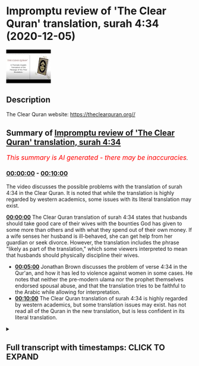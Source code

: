 # Impromptu review of 'The Clear Quran' translation, surah 4:34 (2020-12-05)

![alt Impromptu review of 'The Clear Quran' translation, surah 4:34](JhkYto2hX44.jpg "Impromptu review of 'The Clear Quran' translation, surah 4:34")

## Description

The Clear Quran website: https://theclearquran.org//

## Summary of [Impromptu review of 'The Clear Quran' translation, surah 4:34](https://www.youtube.com/watch?v=JhkYto2hX44)


*<span style="color:red; font-size:125%">This summary is AI generated - there may be inaccuracies</span>. [](/)*

### [00:00:00](https://www.youtube.com/watch?v=JhkYto2hX44&t=0) - [00:10:00](https://www.youtube.com/watch?v=JhkYto2hX44&t=600)

The video discusses the possible problems with the translation of surah 4:34 in the Clear Quran. It is noted that while the translation is highly regarded by western academics, some issues with its literal translation may exist.

**[00:00:00](https://www.youtube.com/watch?v=JhkYto2hX44&t=0)** The Clear Quran translation of surah 4:34 states that husbands should take good care of their wives with the bounties God has given to some more than others and with what they spend out of their own money. If a wife senses her husband is ill-behaved, she can get help from her guardian or seek divorce. However, the translation includes the phrase "likely as part of the translation," which some viewers interpreted to mean that husbands should physically discipline their wives.
* **[00:05:00](https://www.youtube.com/watch?v=JhkYto2hX44&t=300)** Jonathan Brown discusses the problem of verse 4:34 in the Qur'an, and how it has led to violence against women in some cases. He notes that neither the pre-modern ulama nor the prophet themselves endorsed spousal abuse, and that the translation tries to be faithful to the Arabic while allowing for interpretation.
* **[00:10:00](https://www.youtube.com/watch?v=JhkYto2hX44&t=600)** The Clear Quran translation of surah 4:34 is highly regarded by western academics, but some translation issues may exist. has not read all of the Quran in the new translation, but is less confident in its literal translation.

<details><summary><h2>Full transcript with timestamps: CLICK TO EXPAND</h2></summary>

[0:00:00](https://youtu.be/JhkYto2hX44?t=0) um hello in this um uh impromptu  
[0:00:03](https://youtu.be/JhkYto2hX44?t=3) episode uh i just wanted to uh relay  
[0:00:06](https://youtu.be/JhkYto2hX44?t=6) something that happened to me earlier  
[0:00:07](https://youtu.be/JhkYto2hX44?t=7) today i was up in kilburn not far from  
[0:00:09](https://youtu.be/JhkYto2hX44?t=9) where i live in  
[0:00:10](https://youtu.be/JhkYto2hX44?t=10) here in london uh just talking to some  
[0:00:12](https://youtu.be/JhkYto2hX44?t=12) of the brothers  
[0:00:13](https://youtu.be/JhkYto2hX44?t=13) giving dowa there as they do every  
[0:00:15](https://youtu.be/JhkYto2hX44?t=15) saturday when they can and there's not a  
[0:00:17](https://youtu.be/JhkYto2hX44?t=17) lockdown  
[0:00:18](https://youtu.be/JhkYto2hX44?t=18) and um there's a new translation of the  
[0:00:20](https://youtu.be/JhkYto2hX44?t=20) quran uh they had on the  
[0:00:21](https://youtu.be/JhkYto2hX44?t=21) their desk there with the dow material  
[0:00:24](https://youtu.be/JhkYto2hX44?t=24) and uh this  
[0:00:25](https://youtu.be/JhkYto2hX44?t=25) is the uh quran here  
[0:00:29](https://youtu.be/JhkYto2hX44?t=29) so um we hope you can make that out it's  
[0:00:31](https://youtu.be/JhkYto2hX44?t=31) uh  
[0:00:32](https://youtu.be/JhkYto2hX44?t=32) the clear quran a thematic english  
[0:00:34](https://youtu.be/JhkYto2hX44?t=34) translation by dr mustafa  
[0:00:36](https://youtu.be/JhkYto2hX44?t=36) kattab and uh it's published by aira  
[0:00:39](https://youtu.be/JhkYto2hX44?t=39) based here in london  
[0:00:40](https://youtu.be/JhkYto2hX44?t=40) uh one i one reason and i hear a project  
[0:00:44](https://youtu.be/JhkYto2hX44?t=44) so this is an official quran uh  
[0:00:46](https://youtu.be/JhkYto2hX44?t=46) published by  
[0:00:47](https://youtu.be/JhkYto2hX44?t=47) them and um i just want to do a quick  
[0:00:49](https://youtu.be/JhkYto2hX44?t=49) review of this  
[0:00:50](https://youtu.be/JhkYto2hX44?t=50) new translation now obviously i haven't  
[0:00:52](https://youtu.be/JhkYto2hX44?t=52) read it all but what i did do perhaps a  
[0:00:55](https://youtu.be/JhkYto2hX44?t=55) little bit misjust  
[0:00:56](https://youtu.be/JhkYto2hX44?t=56) mischievously i went straight to verse  
[0:00:59](https://youtu.be/JhkYto2hX44?t=59) 434. now why would i do that well i'll  
[0:01:01](https://youtu.be/JhkYto2hX44?t=61) explain why in a minute but  
[0:01:03](https://youtu.be/JhkYto2hX44?t=63) i read the verse um in the translation  
[0:01:06](https://youtu.be/JhkYto2hX44?t=66) and i'm  
[0:01:06](https://youtu.be/JhkYto2hX44?t=66) aware of some of the arabic issues  
[0:01:08](https://youtu.be/JhkYto2hX44?t=68) actually having read  
[0:01:10](https://youtu.be/JhkYto2hX44?t=70) a really good scholarly discussion of  
[0:01:12](https://youtu.be/JhkYto2hX44?t=72) this very verse  
[0:01:14](https://youtu.be/JhkYto2hX44?t=74) in this book in jonathan brown's  
[0:01:16](https://youtu.be/JhkYto2hX44?t=76) misquoting  
[0:01:17](https://youtu.be/JhkYto2hX44?t=77) muhammad where um on page 274 275  
[0:01:21](https://youtu.be/JhkYto2hX44?t=81) uh uh he discusses the various  
[0:01:24](https://youtu.be/JhkYto2hX44?t=84) translations  
[0:01:25](https://youtu.be/JhkYto2hX44?t=85) of this text and the uh the different  
[0:01:28](https://youtu.be/JhkYto2hX44?t=88) motivations behind them and the problems  
[0:01:30](https://youtu.be/JhkYto2hX44?t=90) it causes  
[0:01:31](https://youtu.be/JhkYto2hX44?t=91) people uh this text in the arabic and  
[0:01:33](https://youtu.be/JhkYto2hX44?t=93) why they translated differently so  
[0:01:34](https://youtu.be/JhkYto2hX44?t=94) sort of read it in my trusty uh abdel  
[0:01:37](https://youtu.be/JhkYto2hX44?t=97) haleem  
[0:01:38](https://youtu.be/JhkYto2hX44?t=98) english translation and this is a very  
[0:01:41](https://youtu.be/JhkYto2hX44?t=101) well known verse i read the whole of the  
[0:01:43](https://youtu.be/JhkYto2hX44?t=103) verse  
[0:01:44](https://youtu.be/JhkYto2hX44?t=104) in context and then i will read this new  
[0:01:47](https://youtu.be/JhkYto2hX44?t=107) clear  
[0:01:47](https://youtu.be/JhkYto2hX44?t=107) quran and you can see why i'm making a  
[0:01:50](https://youtu.be/JhkYto2hX44?t=110) video of it hopefully  
[0:01:52](https://youtu.be/JhkYto2hX44?t=112) so in this good reliable translation it  
[0:01:54](https://youtu.be/JhkYto2hX44?t=114) says husbands should take good care of  
[0:01:56](https://youtu.be/JhkYto2hX44?t=116) their wives  
[0:01:57](https://youtu.be/JhkYto2hX44?t=117) with the bounties god has given to some  
[0:01:59](https://youtu.be/JhkYto2hX44?t=119) more than others  
[0:02:01](https://youtu.be/JhkYto2hX44?t=121) and with what they spend out of their  
[0:02:02](https://youtu.be/JhkYto2hX44?t=122) own money righteous wives are devout  
[0:02:05](https://youtu.be/JhkYto2hX44?t=125) and guard what god would have them guard  
[0:02:08](https://youtu.be/JhkYto2hX44?t=128) in their husband's  
[0:02:09](https://youtu.be/JhkYto2hX44?t=129) absence if you fear high-mindedness from  
[0:02:12](https://youtu.be/JhkYto2hX44?t=132) your wives remind them  
[0:02:14](https://youtu.be/JhkYto2hX44?t=134) of the teaching of god then ignore them  
[0:02:18](https://youtu.be/JhkYto2hX44?t=138) then hit them if they obey you you have  
[0:02:21](https://youtu.be/JhkYto2hX44?t=141) no right to act against them  
[0:02:22](https://youtu.be/JhkYto2hX44?t=142) god is most high and great now the bit i  
[0:02:26](https://youtu.be/JhkYto2hX44?t=146) was interested in is  
[0:02:27](https://youtu.be/JhkYto2hX44?t=147) then hit them that that bit and the  
[0:02:29](https://youtu.be/JhkYto2hX44?t=149) arrow because a note here  
[0:02:30](https://youtu.be/JhkYto2hX44?t=150) is um it says to the bottom of the page  
[0:02:32](https://youtu.be/JhkYto2hX44?t=152) this signifies  
[0:02:34](https://youtu.be/JhkYto2hX44?t=154) a single slap as is clear from the  
[0:02:36](https://youtu.be/JhkYto2hX44?t=156) circumstances of the revelation of this  
[0:02:39](https://youtu.be/JhkYto2hX44?t=159) verse  
[0:02:40](https://youtu.be/JhkYto2hX44?t=160) see also abdul haleem understanding the  
[0:02:42](https://youtu.be/JhkYto2hX44?t=162) quran  
[0:02:43](https://youtu.be/JhkYto2hX44?t=163) pages 46-54 so he's referring to his own  
[0:02:47](https://youtu.be/JhkYto2hX44?t=167) a separate work where there's a quite a  
[0:02:49](https://youtu.be/JhkYto2hX44?t=169) big discussion of that  
[0:02:51](https://youtu.be/JhkYto2hX44?t=171) so i'm aware of the arabic the arabic  
[0:02:53](https://youtu.be/JhkYto2hX44?t=173) does have hit  
[0:02:54](https://youtu.be/JhkYto2hX44?t=174) or strike that is the literal meaning of  
[0:02:57](https://youtu.be/JhkYto2hX44?t=177) the word as translated here  
[0:03:00](https://youtu.be/JhkYto2hX44?t=180) um so let's before i go down to how we  
[0:03:02](https://youtu.be/JhkYto2hX44?t=182) interpret this verse  
[0:03:04](https://youtu.be/JhkYto2hX44?t=184) let me just read to you from this new  
[0:03:06](https://youtu.be/JhkYto2hX44?t=186) clear quran  
[0:03:08](https://youtu.be/JhkYto2hX44?t=188) so it should be even clearer so what  
[0:03:09](https://youtu.be/JhkYto2hX44?t=189) does it say men  
[0:03:11](https://youtu.be/JhkYto2hX44?t=191) are are the caretakers of women as  
[0:03:14](https://youtu.be/JhkYto2hX44?t=194) men have been provisioned by god over  
[0:03:16](https://youtu.be/JhkYto2hX44?t=196) women  
[0:03:17](https://youtu.be/JhkYto2hX44?t=197) and tasked with supporting them  
[0:03:19](https://youtu.be/JhkYto2hX44?t=199) financially and righteous women  
[0:03:21](https://youtu.be/JhkYto2hX44?t=201) are devoutly obedient and when alone  
[0:03:24](https://youtu.be/JhkYto2hX44?t=204) protective of what god has entrusted  
[0:03:26](https://youtu.be/JhkYto2hX44?t=206) them with and if you sense ill  
[0:03:29](https://youtu.be/JhkYto2hX44?t=209) conduct from your women advise them  
[0:03:31](https://youtu.be/JhkYto2hX44?t=211) first  
[0:03:32](https://youtu.be/JhkYto2hX44?t=212) if they persist do not share their beds  
[0:03:36](https://youtu.be/JhkYto2hX44?t=216) but if they still persist then  
[0:03:38](https://youtu.be/JhkYto2hX44?t=218) discipline them light  
[0:03:39](https://youtu.be/JhkYto2hX44?t=219) gently discipline them gently but if  
[0:03:42](https://youtu.be/JhkYto2hX44?t=222) they change their ways  
[0:03:43](https://youtu.be/JhkYto2hX44?t=223) do not be unjust to them surely god is  
[0:03:45](https://youtu.be/JhkYto2hX44?t=225) most high or great  
[0:03:47](https://youtu.be/JhkYto2hX44?t=227) so if they still persist then discipline  
[0:03:50](https://youtu.be/JhkYto2hX44?t=230) them  
[0:03:50](https://youtu.be/JhkYto2hX44?t=230) gently discipline them gently um  
[0:03:55](https://youtu.be/JhkYto2hX44?t=235) this is obviously not a translation this  
[0:03:57](https://youtu.be/JhkYto2hX44?t=237) is a an interpretive  
[0:04:00](https://youtu.be/JhkYto2hX44?t=240) view of what they want the english to  
[0:04:02](https://youtu.be/JhkYto2hX44?t=242) say  
[0:04:04](https://youtu.be/JhkYto2hX44?t=244) at the bottom of the page um there's  
[0:04:06](https://youtu.be/JhkYto2hX44?t=246) actually quite a helpful comment  
[0:04:07](https://youtu.be/JhkYto2hX44?t=247) to this very verse it says disciplining  
[0:04:09](https://youtu.be/JhkYto2hX44?t=249) one's wife gently  
[0:04:11](https://youtu.be/JhkYto2hX44?t=251) is the final resort the earliest  
[0:04:13](https://youtu.be/JhkYto2hX44?t=253) commentators understood  
[0:04:15](https://youtu.be/JhkYto2hX44?t=255) that this was to be light enough not to  
[0:04:17](https://youtu.be/JhkYto2hX44?t=257) leave a mark  
[0:04:18](https://youtu.be/JhkYto2hX44?t=258) it should be done with nothing bigger  
[0:04:19](https://youtu.be/JhkYto2hX44?t=259) than a tooth stick and should  
[0:04:21](https://youtu.be/JhkYto2hX44?t=261) be not be on the face prophet muhammad  
[0:04:25](https://youtu.be/JhkYto2hX44?t=265) said to his companions  
[0:04:26](https://youtu.be/JhkYto2hX44?t=266) do not beat the female servants of god  
[0:04:29](https://youtu.be/JhkYto2hX44?t=269) he said that honorable husbands do not  
[0:04:31](https://youtu.be/JhkYto2hX44?t=271) beat their wives  
[0:04:32](https://youtu.be/JhkYto2hX44?t=272) and he himself never hit a woman or  
[0:04:34](https://youtu.be/JhkYto2hX44?t=274) servant if a woman feels her husband is  
[0:04:36](https://youtu.be/JhkYto2hX44?t=276) ill-behaved then she can get help  
[0:04:38](https://youtu.be/JhkYto2hX44?t=278) from her guardian or seek divorce now  
[0:04:41](https://youtu.be/JhkYto2hX44?t=281) that  
[0:04:42](https://youtu.be/JhkYto2hX44?t=282) comment is fine and that's indeed based  
[0:04:44](https://youtu.be/JhkYto2hX44?t=284) on the earlier sources  
[0:04:46](https://youtu.be/JhkYto2hX44?t=286) what i have a problem with is when it  
[0:04:47](https://youtu.be/JhkYto2hX44?t=287) says then discipline them likely as part  
[0:04:49](https://youtu.be/JhkYto2hX44?t=289) of the translation  
[0:04:51](https://youtu.be/JhkYto2hX44?t=291) um i don't know this is going to come up  
[0:04:53](https://youtu.be/JhkYto2hX44?t=293) it's going to be easy to see or not  
[0:04:55](https://youtu.be/JhkYto2hX44?t=295) if you can see that anyway um  
[0:04:59](https://youtu.be/JhkYto2hX44?t=299) this uh okay so what do we do what's  
[0:05:02](https://youtu.be/JhkYto2hX44?t=302) going on here  
[0:05:03](https://youtu.be/JhkYto2hX44?t=303) in um jonathan brown's excellent book he  
[0:05:06](https://youtu.be/JhkYto2hX44?t=306) discusses as i say this  
[0:05:07](https://youtu.be/JhkYto2hX44?t=307) very subject and the problems uh that  
[0:05:10](https://youtu.be/JhkYto2hX44?t=310) this verse has caused in the minds of  
[0:05:12](https://youtu.be/JhkYto2hX44?t=312) some people particularly in the west  
[0:05:15](https://youtu.be/JhkYto2hX44?t=315) and um and then he makes this helpful  
[0:05:18](https://youtu.be/JhkYto2hX44?t=318) comment  
[0:05:18](https://youtu.be/JhkYto2hX44?t=318) on page 274. ironically the unstated  
[0:05:22](https://youtu.be/JhkYto2hX44?t=322) assumptions that many readers today  
[0:05:24](https://youtu.be/JhkYto2hX44?t=324) would generally see  
[0:05:26](https://youtu.be/JhkYto2hX44?t=326) as encasing the literal meaning of 434  
[0:05:30](https://youtu.be/JhkYto2hX44?t=330) were shared by none of the pre-modern  
[0:05:32](https://youtu.be/JhkYto2hX44?t=332) ulama the ulama the  
[0:05:34](https://youtu.be/JhkYto2hX44?t=334) islamic scholars they are in fact  
[0:05:36](https://youtu.be/JhkYto2hX44?t=336) totally foreign to the islamic tradition  
[0:05:39](https://youtu.be/JhkYto2hX44?t=339) so in other words just reading this as a  
[0:05:40](https://youtu.be/JhkYto2hX44?t=340) verse to beat your wife so to speak  
[0:05:43](https://youtu.be/JhkYto2hX44?t=343) is totally foreign to the islamic  
[0:05:45](https://youtu.be/JhkYto2hX44?t=345) tradition  
[0:05:46](https://youtu.be/JhkYto2hX44?t=346) the pre-modern language so it's not a  
[0:05:48](https://youtu.be/JhkYto2hX44?t=348) modernist issue that goes back  
[0:05:49](https://youtu.be/JhkYto2hX44?t=349) many centuries reading the verse as an  
[0:05:51](https://youtu.be/JhkYto2hX44?t=351) unambiguous legitimization of spousal  
[0:05:54](https://youtu.be/JhkYto2hX44?t=354) abuse  
[0:05:55](https://youtu.be/JhkYto2hX44?t=355) assumes that the quran should be read in  
[0:05:57](https://youtu.be/JhkYto2hX44?t=357) isolation  
[0:05:58](https://youtu.be/JhkYto2hX44?t=358) and that duties should be derived from  
[0:06:01](https://youtu.be/JhkYto2hX44?t=361) it unmediated  
[0:06:03](https://youtu.be/JhkYto2hX44?t=363) yet no pre-modern muslim school of  
[0:06:05](https://youtu.be/JhkYto2hX44?t=365) thought ever advocated that  
[0:06:07](https://youtu.be/JhkYto2hX44?t=367) except perhaps the earlier the early  
[0:06:10](https://youtu.be/JhkYto2hX44?t=370) karajaite extremists  
[0:06:12](https://youtu.be/JhkYto2hX44?t=372) and islamic modernists who claim they do  
[0:06:15](https://youtu.be/JhkYto2hX44?t=375) this today  
[0:06:16](https://youtu.be/JhkYto2hX44?t=376) cannot manage to do so consistently on  
[0:06:18](https://youtu.be/JhkYto2hX44?t=378) the contrary  
[0:06:20](https://youtu.be/JhkYto2hX44?t=380) muslim sects agree that the quran had to  
[0:06:22](https://youtu.be/JhkYto2hX44?t=382) be read through the prism  
[0:06:24](https://youtu.be/JhkYto2hX44?t=384) of the prophet's teachings as expounded  
[0:06:26](https://youtu.be/JhkYto2hX44?t=386) by the ulama  
[0:06:28](https://youtu.be/JhkYto2hX44?t=388) who then disagreed endlessly on what  
[0:06:30](https://youtu.be/JhkYto2hX44?t=390) those teachings should be  
[0:06:32](https://youtu.be/JhkYto2hX44?t=392) the ulima who articulated the islamic  
[0:06:34](https://youtu.be/JhkYto2hX44?t=394) tradition  
[0:06:35](https://youtu.be/JhkYto2hX44?t=395) were men taken as a whole however their  
[0:06:38](https://youtu.be/JhkYto2hX44?t=398) reading of 434  
[0:06:40](https://youtu.be/JhkYto2hX44?t=400) was characterized by neither the  
[0:06:41](https://youtu.be/JhkYto2hX44?t=401) interests of patriarchy  
[0:06:43](https://youtu.be/JhkYto2hX44?t=403) nor what is sometimes imagined to be an  
[0:06:45](https://youtu.be/JhkYto2hX44?t=405) untempered indifference to violence  
[0:06:48](https://youtu.be/JhkYto2hX44?t=408) rather the most salient theme in the  
[0:06:50](https://youtu.be/JhkYto2hX44?t=410) ulama's writings across the centuries  
[0:06:52](https://youtu.be/JhkYto2hX44?t=412) has been one of restricting  
[0:06:54](https://youtu.be/JhkYto2hX44?t=414) almost completely the apparent meaning  
[0:06:57](https://youtu.be/JhkYto2hX44?t=417) of the verse  
[0:06:58](https://youtu.be/JhkYto2hX44?t=418) this seems to have appeared with the  
[0:07:00](https://youtu.be/JhkYto2hX44?t=420) very first infallible  
[0:07:02](https://youtu.be/JhkYto2hX44?t=422) interpreter of god's revelation the  
[0:07:04](https://youtu.be/JhkYto2hX44?t=424) messenger of god himself  
[0:07:06](https://youtu.be/JhkYto2hX44?t=426) canonical sunni hadith collections quote  
[0:07:08](https://youtu.be/JhkYto2hX44?t=428) the prophet  
[0:07:09](https://youtu.be/JhkYto2hX44?t=429) at first teaching his followers do not  
[0:07:12](https://youtu.be/JhkYto2hX44?t=432) strike the female servants of god  
[0:07:14](https://youtu.be/JhkYto2hX44?t=434) and that of course is what's referenced  
[0:07:15](https://youtu.be/JhkYto2hX44?t=435) in the new translation  
[0:07:17](https://youtu.be/JhkYto2hX44?t=437) only when his lieutenant umar complained  
[0:07:20](https://youtu.be/JhkYto2hX44?t=440) about the media uh  
[0:07:22](https://youtu.be/JhkYto2hX44?t=442) the medinan women disrespecting their  
[0:07:24](https://youtu.be/JhkYto2hX44?t=444) husbands  
[0:07:25](https://youtu.be/JhkYto2hX44?t=445) as opposed to the more submissive meccan  
[0:07:27](https://youtu.be/JhkYto2hX44?t=447) wives to whom they were accustomed  
[0:07:30](https://youtu.be/JhkYto2hX44?t=450) did the prophet allow hitting them the  
[0:07:32](https://youtu.be/JhkYto2hX44?t=452) hadith continues  
[0:07:34](https://youtu.be/JhkYto2hX44?t=454) describing how a wave of 70 i  
[0:07:37](https://youtu.be/JhkYto2hX44?t=457) many women subsequently came complaining  
[0:07:39](https://youtu.be/JhkYto2hX44?t=459) to the prophet  
[0:07:40](https://youtu.be/JhkYto2hX44?t=460) about their husbands this led them to  
[0:07:43](https://youtu.be/JhkYto2hX44?t=463) declare that those men who  
[0:07:45](https://youtu.be/JhkYto2hX44?t=465) this led him the prophet to declare that  
[0:07:48](https://youtu.be/JhkYto2hX44?t=468) those men who beat their wives are  
[0:07:50](https://youtu.be/JhkYto2hX44?t=470) not the best among you adding the best  
[0:07:53](https://youtu.be/JhkYto2hX44?t=473) of you  
[0:07:54](https://youtu.be/JhkYto2hX44?t=474) will not strike them  
[0:07:57](https://youtu.be/JhkYto2hX44?t=477) um and then he goes on about the  
[0:08:00](https://youtu.be/JhkYto2hX44?t=480) prophet's  
[0:08:00](https://youtu.be/JhkYto2hX44?t=480) farewell sermon uh which says something  
[0:08:03](https://youtu.be/JhkYto2hX44?t=483) uh quite similar  
[0:08:04](https://youtu.be/JhkYto2hX44?t=484) and talks about um um  
[0:08:07](https://youtu.be/JhkYto2hX44?t=487) about how husband's striking her but  
[0:08:09](https://youtu.be/JhkYto2hX44?t=489) only with a light blow that leaves no  
[0:08:11](https://youtu.be/JhkYto2hX44?t=491) mark  
[0:08:12](https://youtu.be/JhkYto2hX44?t=492) uh et cetera but there's it's a  
[0:08:14](https://youtu.be/JhkYto2hX44?t=494) fascinating chapter  
[0:08:16](https://youtu.be/JhkYto2hX44?t=496) i suppose in this kind of amateur review  
[0:08:19](https://youtu.be/JhkYto2hX44?t=499) that i'm giving my own  
[0:08:20](https://youtu.be/JhkYto2hX44?t=500) my issue with this is  
[0:08:24](https://youtu.be/JhkYto2hX44?t=504) however it seems to have the translation  
[0:08:27](https://youtu.be/JhkYto2hX44?t=507) seems to have  
[0:08:28](https://youtu.be/JhkYto2hX44?t=508) built in or added in the interpretive  
[0:08:31](https://youtu.be/JhkYto2hX44?t=511) hermeneutic of the of what the english  
[0:08:35](https://youtu.be/JhkYto2hX44?t=515) reader is supposed to read  
[0:08:36](https://youtu.be/JhkYto2hX44?t=516) rather than a faithful translation of  
[0:08:38](https://youtu.be/JhkYto2hX44?t=518) the arabic if that makes sense  
[0:08:39](https://youtu.be/JhkYto2hX44?t=519) the arabic has strike or hit the uh  
[0:08:42](https://youtu.be/JhkYto2hX44?t=522) the commentary at the bottom which  
[0:08:44](https://youtu.be/JhkYto2hX44?t=524) explains um  
[0:08:46](https://youtu.be/JhkYto2hX44?t=526) the mitigating factors and the limiting  
[0:08:48](https://youtu.be/JhkYto2hX44?t=528) factors is perfectly fine  
[0:08:50](https://youtu.be/JhkYto2hX44?t=530) but the translation seems to have have  
[0:08:56](https://youtu.be/JhkYto2hX44?t=536) that meaning rather than let the the  
[0:08:58](https://youtu.be/JhkYto2hX44?t=538) english faithfully  
[0:09:00](https://youtu.be/JhkYto2hX44?t=540) and literally translate the arabic and  
[0:09:03](https://youtu.be/JhkYto2hX44?t=543) i'm wondering if  
[0:09:03](https://youtu.be/JhkYto2hX44?t=543) this translation uh is done by a  
[0:09:05](https://youtu.be/JhkYto2hX44?t=545) canadian guy  
[0:09:07](https://youtu.be/JhkYto2hX44?t=547) if this um translation really is aiming  
[0:09:10](https://youtu.be/JhkYto2hX44?t=550) to  
[0:09:12](https://youtu.be/JhkYto2hX44?t=552) create a translation that's acceptable  
[0:09:14](https://youtu.be/JhkYto2hX44?t=554) to a canadian  
[0:09:15](https://youtu.be/JhkYto2hX44?t=555) western audience rather than be very  
[0:09:19](https://youtu.be/JhkYto2hX44?t=559) literal and faithful  
[0:09:20](https://youtu.be/JhkYto2hX44?t=560) to the arabic itself and um  
[0:09:24](https://youtu.be/JhkYto2hX44?t=564) and that might be seen by some as a  
[0:09:26](https://youtu.be/JhkYto2hX44?t=566) criticism um  
[0:09:27](https://youtu.be/JhkYto2hX44?t=567) because i don't really when i come to a  
[0:09:30](https://youtu.be/JhkYto2hX44?t=570) translation of the quran i want  
[0:09:32](https://youtu.be/JhkYto2hX44?t=572) to see a minimal amount of  
[0:09:33](https://youtu.be/JhkYto2hX44?t=573) interpretation and a maximum amount of  
[0:09:36](https://youtu.be/JhkYto2hX44?t=576) translation so to speak now all  
[0:09:38](https://youtu.be/JhkYto2hX44?t=578) translation is interpretation i get that  
[0:09:40](https://youtu.be/JhkYto2hX44?t=580) but sometimes the interpretation seems  
[0:09:42](https://youtu.be/JhkYto2hX44?t=582) to massively overwhelm  
[0:09:43](https://youtu.be/JhkYto2hX44?t=583) the translation but arguably  
[0:09:46](https://youtu.be/JhkYto2hX44?t=586) and that seems to be the case uh with  
[0:09:49](https://youtu.be/JhkYto2hX44?t=589) this translation so  
[0:09:51](https://youtu.be/JhkYto2hX44?t=591) i i think in the light of that i will  
[0:09:52](https://youtu.be/JhkYto2hX44?t=592) not be recommending this translation  
[0:09:54](https://youtu.be/JhkYto2hX44?t=594) um i will stick with uh this translation  
[0:09:58](https://youtu.be/JhkYto2hX44?t=598) abdel haleem which as i said before is  
[0:10:01](https://youtu.be/JhkYto2hX44?t=601) regarded very highly by  
[0:10:03](https://youtu.be/JhkYto2hX44?t=603) western academics who are aware of the  
[0:10:06](https://youtu.be/JhkYto2hX44?t=606) translation issues um and there we go  
[0:10:10](https://youtu.be/JhkYto2hX44?t=610) as i say i haven't read all the quran uh  
[0:10:12](https://youtu.be/JhkYto2hX44?t=612) in this new translation so maybe the  
[0:10:13](https://youtu.be/JhkYto2hX44?t=613) rest of it doesn't suffer from that  
[0:10:16](https://youtu.be/JhkYto2hX44?t=616) arguably suffer from that problem um so  
[0:10:19](https://youtu.be/JhkYto2hX44?t=619) uh but i think having looked at that  
[0:10:21](https://youtu.be/JhkYto2hX44?t=621) test verse  
[0:10:22](https://youtu.be/JhkYto2hX44?t=622) to see how it deals with the arabic i'm  
[0:10:24](https://youtu.be/JhkYto2hX44?t=624) i'm less inclined as i say to  
[0:10:27](https://youtu.be/JhkYto2hX44?t=627) have confidence that the rest of it will  
[0:10:28](https://youtu.be/JhkYto2hX44?t=628) be a fairly literal translation and may  
[0:10:31](https://youtu.be/JhkYto2hX44?t=631) well give me the opinions of  
[0:10:34](https://youtu.be/JhkYto2hX44?t=634) a more liberal muslim interpretation  
[0:10:37](https://youtu.be/JhkYto2hX44?t=637) instead anyway that's just my review  
[0:10:39](https://youtu.be/JhkYto2hX44?t=639) thank you  

</details>
